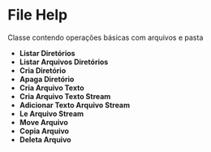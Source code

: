 # File Help
Classe contendo operações básicas com arquivos e pasta

- **Listar Diretórios**
- **Listar Arquivos Diretórios**
- **Cria Diretório**
- **Apaga Diretório**
- **Cria Arquivo Texto**
- **Cria Arquivo Texto Stream**
- **Adicionar Texto Arquivo Stream**
- **Le Arquivo Stream**
- **Move Arquivo**
- **Copia Arquivo**
- **Deleta Arquivo**